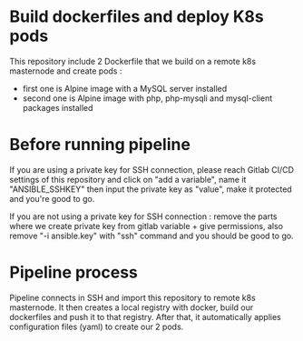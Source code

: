 # Build dockerfiles and deploy K8s pods

This repository include 2 Dockerfile that we build on a remote k8s masternode and create pods :
- first one is Alpine image with a MySQL server installed
- second one is Alpine image with php, php-mysqli and mysql-client packages installed

# Before running pipeline

If you are using a private key for SSH connection, please reach Gitlab CI/CD settings of this repository and click on "add a variable", name it "ANSIBLE_SSHKEY" then input the private key as "value", make it protected and you're good to go.

If you are not using a private key for SSH connection : remove the parts where we create private key from gitlab variable + give permissions, also remove "-i ansible.key" with "ssh" command and you should be good to go.

# Pipeline process

Pipeline connects in SSH and import this repository to remote k8s masternode. It then creates a local registry with docker, build our dockerfiles and push it to that registry. 
After that, it automatically applies configuration files (yaml) to create our 2 pods.

